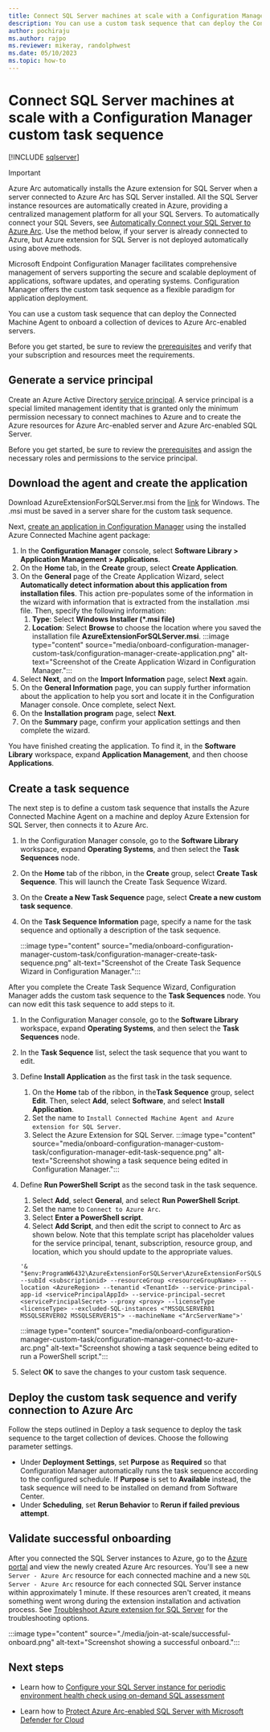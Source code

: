 ```yaml
---
title: Connect SQL Server machines at scale with a Configuration Manager custom task sequence | Arc-enabled SQL Server
description: You can use a custom task sequence that can deploy the Connected Machine Agent to onboard a collection of devices to Azure Arc-enabled servers for Azure Arc-enabled SQL Server.
author: pochiraju
ms.author: rajpo
ms.reviewer: mikeray, randolphwest
ms.date: 05/10/2023
ms.topic: how-to
---
```


# Connect SQL Server machines at scale with a Configuration Manager custom task sequence

[!INCLUDE [sqlserver](../../includes/applies-to-version/sqlserver.md)]

> [!IMPORTANT]  
> Azure Arc automatically installs the Azure extension for SQL Server when a server connected to Azure Arc has SQL Server installed. All the SQL Server instance resources are automatically created in Azure, providing a centralized management platform for all your SQL Servers.
To automatically connect your SQL Severs, see [Automatically Connect your SQL Server to Azure Arc](automatically-connect.md).
Use the method below, if your server is already connected to Azure, but Azure extension for SQL Server is not deployed automatically using above methods.
>

Microsoft Endpoint Configuration Manager facilitates comprehensive management of servers supporting the secure and scalable deployment of applications, software updates, and operating systems. Configuration Manager offers the custom task sequence as a flexible paradigm for application deployment.

You can use a custom task sequence that can deploy the Connected Machine Agent to onboard a collection of devices to Azure Arc-enabled servers.

Before you get started, be sure to review the [prerequisites](prerequisites.md) and verify that your subscription and resources meet the requirements. 


## Generate a service principal

Create an Azure Active Directory [service principal](/azure/active-directory/develop/app-objects-and-service-principals). A service principal is a special limited management identity that is granted only the minimum permission necessary to connect machines to Azure and to create the Azure resources for Azure Arc-enabled server and Azure Arc-enabled SQL Server.

Before you get started, be sure to review the [prerequisites](prerequisites.md) and assign the necessary roles and permissions to the service principal.

## Download the agent and create the application

Download AzureExtensionForSQLServer.msi from the [link](https://aka.ms/AzureExtensionForSQLServer) for Windows.  The .msi must be saved in a server share for the custom task sequence.

Next, [create an application in Configuration Manager](/mem/configmgr/apps/get-started/create-and-deploy-an-application) using the installed Azure Connected Machine agent package:

1. In the **Configuration Manager** console, select **Software Library > Application Management > Applications**.
1. On the **Home** tab, in the **Create** group, select **Create Application**.
1. On the **General** page of the Create Application Wizard, select **Automatically detect information about this application from installation files**. This action pre-populates some of the information in the wizard with information that is extracted from the installation .msi file. Then, specify the following information:
   1. **Type**: Select **Windows Installer (*.msi file)**
   1. **Location**: Select **Browse** to choose the location where you saved the installation file **AzureExtensionForSQLServer.msi**.
      :::image type="content" source="media/onboard-configuration-manager-custom-task/configuration-manager-create-application.png" alt-text="Screenshot of the Create Application Wizard in Configuration Manager.":::
1. Select **Next**, and on the **Import Information** page, select **Next** again.
1. On the **General Information** page, you can supply further information about the application to help you sort and locate it in the Configuration Manager console. Once complete, select Next.
1. On the **Installation program** page, select **Next**.
1. On the **Summary** page, confirm your application settings and then complete the wizard.

You have finished creating the application. To find it, in the **Software Library** workspace, expand **Application Management**, and then choose **Applications**.

## Create a task sequence

The next step is to define a custom task sequence that installs the Azure Connected Machine Agent on a machine and deploy Azure Extension for SQL Server, then connects it to Azure Arc.

1. In the Configuration Manager console, go to the **Software Library** workspace, expand **Operating Systems**, and then select the **Task Sequences** node.
1. On the **Home** tab of the ribbon, in the **Create** group, select **Create Task Sequence**. This will launch the Create Task Sequence Wizard.
1. On the **Create a New Task Sequence** page, select **Create a new custom task sequence**.
1. On the **Task Sequence Information** page, specify a name for the task sequence and optionally a description of the task sequence.

   :::image type="content" source="media/onboard-configuration-manager-custom-task/configuration-manager-create-task-sequence.png" alt-text="Screenshot of the Create Task Sequence Wizard in Configuration Manager.":::

After you complete the Create Task Sequence Wizard, Configuration Manager adds the custom task sequence to the **Task Sequences** node. You can now edit this task sequence to add steps to it.

1. In the Configuration Manager console, go to the **Software Library** workspace, expand **Operating Systems**, and then select the **Task Sequences** node.
1. In the **Task Sequence** list, select the task sequence that you want to edit.
1. Define **Install Application** as the first task in the task sequence.
   1. On the **Home** tab of the ribbon, in the**Task Sequence** group, select **Edit**. Then, select **Add**, select **Software**, and select **Install Application**.
   1. Set the name to `Install Connected Machine Agent and Azure extension for SQL Server`.
   1. Select the Azure Extension for SQL Server.
      :::image type="content" source="media/onboard-configuration-manager-custom-task/configuration-manager-edit-task-sequence.png" alt-text="Screenshot showing a task sequence being edited in Configuration Manager.":::
1. Define **Run PowerShell Script** as the second task in the task sequence.
   1. Select **Add**, select **General**, and select **Run PowerShell Script**.
   1. Set the name to `Connect to Azure Arc`.
   1. Select **Enter a PowerShell script**.
   1. Select **Add Script**, and then edit the script to connect to Arc as shown below. Note that this template script has placeholder values for the service principal, tenant, subscription, resource group, and location, which you should update to the appropriate values.

   ```azurepowershell
   '& "$env:ProgramW6432\AzureExtensionForSQLServer\AzureExtensionForSQLServer.exe" --subId <subscriptionid> --resourceGroup <resourceGroupName> --location <AzureRegion> --tenantid <TenantId> --service-principal-app-id <servicePrincipalAppId> --service-principal-secret <servicePrincipalSecret> --proxy <proxy> --licenseType <licenseType> --excluded-SQL-instances <"MSSQLSERVER01 MSSQLSERVER02 MSSQLSERVER15"> --machineName <"ArcServerName">'
   ```

   :::image type="content" source="media/onboard-configuration-manager-custom-task/configuration-manager-connect-to-azure-arc.png" alt-text="Screenshot showing a task sequence being edited to run a PowerShell script.":::

1. Select **OK** to save the changes to your custom task sequence.

## Deploy the custom task sequence and verify connection to Azure Arc

Follow the steps outlined in Deploy a task sequence to deploy the task sequence to the target collection of devices. Choose the following parameter settings.

- Under **Deployment Settings**, set **Purpose** as **Required** so that Configuration Manager automatically runs the task sequence according to the configured schedule. If **Purpose** is set to **Available** instead, the task sequence will need to be installed on demand from Software Center.
- Under **Scheduling**, set **Rerun Behavior** to **Rerun if failed previous attempt**.

## Validate successful onboarding

After you connected the SQL Server instances to Azure, go to the [Azure portal](https://aka.ms/azureportal) and view the newly created Azure Arc resources. You'll see a new `Server - Azure Arc` resource for each connected machine and a new `SQL Server - Azure Arc` resource for each connected SQL Server instance within approximately 1 minute. If these resources aren't created, it means something went wrong during the extension installation and activation process. See [Troubleshoot Azure extension for SQL Server](troubleshoot-deployment.md) for the troubleshooting options.

:::image type="content" source="./media/join-at-scale/successful-onboard.png" alt-text="Screenshot showing a successful onboard.":::



## Next steps

- Learn how to [Configure your SQL Server instance for periodic environment health check using on-demand SQL assessment](assess.md)

- Learn how to [Protect Azure Arc-enabled SQL Server with Microsoft Defender for Cloud](configure-advanced-data-security.md)
